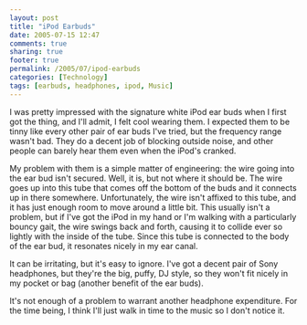 ```yaml
---
layout: post
title: "iPod Earbuds"
date: 2005-07-15 12:47
comments: true
sharing: true
footer: true
permalink: /2005/07/ipod-earbuds
categories: [Technology]
tags: [earbuds, headphones, ipod, Music]
---
```

I was pretty impressed with the signature white iPod ear buds when I first got the thing, and I'll admit, I felt cool wearing them.  I expected them to be tinny like every other pair of ear buds I've tried, but the frequency range wasn't bad. They do a decent job of blocking outside noise, and other people can barely hear them even when the iPod's cranked.

My problem with them is a simple matter of engineering: the wire going into the ear bud isn't secured. Well, it is, but not where it should be. The wire goes up into this tube that comes off the bottom of the buds and it connects up in there somewhere. Unfortunately, the wire isn't affixed to this tube, and it has just enough room to move around a little bit. This usually isn't a problem, but if I've got the iPod in my hand or I'm walking with a particularly bouncy gait, the wire swings back and forth, causing it to collide ever so lightly with the inside of the tube. Since this tube is connected to the body of the ear bud, it resonates nicely in my ear canal.

It can be irritating, but it's easy to ignore. I've got a decent pair of Sony headphones, but they're the big, puffy, DJ style, so they won't fit nicely in my pocket or bag (another benefit of the ear buds).

It's not enough of a problem to warrant another headphone expenditure. For the time being, I think I'll just walk in time to the music so I don't notice it.
